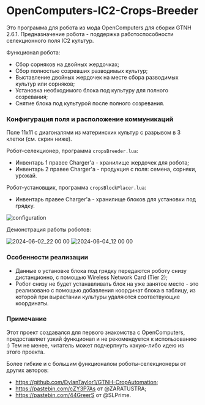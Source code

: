 # OpenComputers-IC2-Crops-Breeder

Это программа для робота из мода OpenComputers для сборки GTNH 2.6.1. Предназначение робота - поддержка работоспособности селекционного поля IC2 культур.

Функционал робота:
- Сбор сорняков на двойных жердочках;
- Сбор полностью созревших разводимых культур;
- Выставление двойных жердочек на месте сбора разводимых культур или сорняков;
- Установка необходимого блока под культуру для полного созревания;
- Снятие блока под культурой после полного созревания.

### Конфигурация поля и расположение коммуникаций
Поле 11x11 с диагоналями из материнских культур с разрывом в 3 клетки (см. скрин ниже).

Робот-селекционер, программа `cropsBreeder.lua`:
- Инвентарь 1 правее Charger'a - хранилище жердочек для робота;
- Инвентарь 2 правее Charger'a - продукция с поля: семена, сорняки, урожай.

Робот-установщик, программа `cropsBlockPlacer.lua`:
- Инвентарь правее Charger'a - хранилище блоков для установки под грядку.

![configuration](https://github.com/rentrox4/OpenComputers-IC2-Crops-Breeder/assets/158158870/b3df055a-b512-4642-99bc-b0341276cac5)

Демонстрация работы роботов:

![2024-06-02_22 00 00](https://github.com/rentrox4/OpenComputers-IC2-Crops-Breeder/assets/158158870/0951e3dc-4ac2-4f81-ad89-c3320bc89707)
![2024-06-04_12 00 00](https://github.com/rentrox4/OpenComputers-IC2-Crops-Breeder/assets/158158870/af60f8ad-c38b-498f-b946-b8a0494c7e0b)

### Особенности реализации
- Данные о установке блока под грядку передаются роботу снизу дистанционно, с помощью Wireless Network Card (Tier 2);
- Робот снизу не будет устанавливать блок на уже занятое место - это реализовано с помощью добавления координат блока в таблицу, из которой при вырастании культуры удаляются соответвующие координаты.

### Примечание
Этот проект создавался для первого знакомства с OpenComputers, предоставляет узкий функционал и не рекомендуется к использованию :)
Тем не менее, читатель может подчерпнуть какую-либо идею из этого проекта.

Более гибкие и с большим функционалом роботы-селекционеры от других авторов:
- https://github.com/DylanTaylor1/GTNH-CropAutomation;
- https://pastebin.com/cZY3P7As от @ZARATUSTRA;
- https://pastebin.com/44GreerS от @SLPrime.
